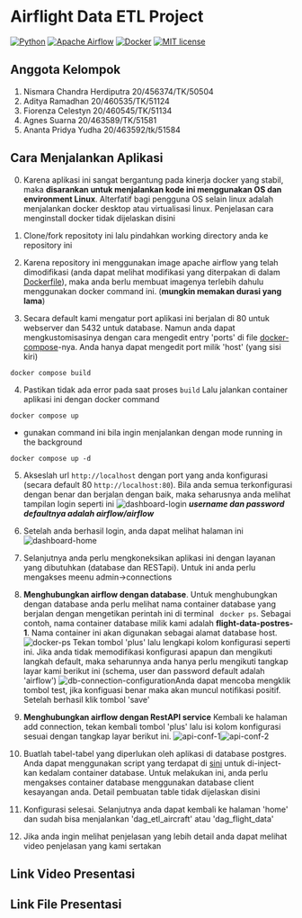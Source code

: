 # Airflight Data ETL Project
[![Python](https://img.shields.io/badge/Python-3776AB?style=for-the-badge&logo=python&logoColor=white)](https://www.python.org/)
[![Apache Airflow](https://img.shields.io/badge/Apache%20Airflow-017CEE?style=for-the-badge&logo=Apache%20Airflow&logoColor=white)](https://airflow.apache.org/)
[![Docker](https://img.shields.io/badge/docker-%230db7ed.svg?style=for-the-badge&logo=docker&logoColor=white)](https://docker.com)
[![MIT license](https://img.shields.io/badge/License-MIT-blue.svg?style=flat-square&logo=appveyor)](https://lbesson.mit-license.org/)

## Anggota Kelompok
1. Nismara Chandra Herdiputra 20/456374/TK/50504
2. Aditya Ramadhan 20/460535/TK/51124
3. Fiorenza Celestyn 20/460545/TK/51134
4. Agnes Suarna  20/463589/TK/51581
5. Ananta Pridya Yudha 20/463592/tk/51584


## Cara Menjalankan Aplikasi
0. Karena aplikasi ini sangat bergantung pada kinerja docker yang stabil, maka **disarankan untuk menjalankan kode ini menggunakan OS dan environment Linux**. Alterfatif bagi pengguna OS selain linux adalah menjalankan docker desktop atau virtualisasi linux. Penjelasan cara menginstall docker tidak dijelaskan disini

1. Clone/fork repositoty ini lalu pindahkan working directory anda ke repository ini
2. Karena repository ini menggunakan image apache airflow yang telah dimodifikasi (anda dapat melihat modifikasi yang diterpakan di dalam [Dockerfile](./Dockerfile)), maka anda berlu membuat imagenya terlebih dahulu menggunakan docker command ini. (**mungkin memakan durasi yang lama**)
3. Secara default kami mengatur port aplikasi ini berjalan di 80 untuk webserver dan 5432 untuk database. Namun anda dapat mengkustomisasinya dengan cara mengedit entry 'ports' di file [docker-compose](./docker-compose.yaml)-nya. Anda hanya dapat mengedit port milik 'host' (yang sisi kiri)
```
docker compose build
```
4. Pastikan tidak ada error pada saat proses ```build``` Lalu jalankan container aplikasi ini dengan docker command
```
docker compose up
````
*  gunakan command ini bila ingin menjalankan dengan mode running in the background 
```
docker compose up -d
```
5. Akseslah url ```http://localhost``` dengan port yang anda konfigurasi (secara default 80 ```http://localhost:80```). Bila anda semua terkonfigurasi dengan  benar dan berjalan dengan baik, maka seharusnya anda melihat tampilan login seperti ini
![dashboard-login](./pictures/dashboard-login.png)
***username dan password defaultnya adalah airflow/airflow***

6. Setelah anda berhasil login, anda dapat melihat halaman ini ![dashboard-home](/pictures/dashboard-home.png)

7. Selanjutnya anda perlu mengkoneksikan aplikasi ini dengan layanan yang dibutuhkan (database dan RESTapi). Untuk ini anda perlu mengakses meenu admin->connections

8. **Menghubungkan airflow dengan database**. Untuk menghubungkan dengan database anda perlu melihat nama container database yang berjalan dengan mengetikan perintah ini di terminal ``` docker ps```. Sebagai contoh, nama container database milik kami adalah **flight-data-postres-1**. Nama container ini akan digunakan sebagai alamat database host. ![docker-ps](./pictures/docker-ps.png)
 Tekan tombol 'plus' lalu lengkapi kolom konfigurasi seperti ini. Jika anda tidak memodifikasi konfigurasi apapun dan mengikuti langkah default, maka seharunnya anda hanya perlu mengikuti tangkap layar kami berikut ini (schema, user dan password default adalah 'airflow') ![db-connection-configuration](./pictures/db-conf.png)Anda dapat mencoba mengklik tombol test, jika konfiguasi benar maka akan muncul notifikasi positif. Setelah berhasil klik tombol 'save'

 9. **Menghubungkan airflow dengan RestAPI service**
 Kembali ke halaman add connection, tekan kembali tombol 'plus' lalu isi kolom konfigurasi sesuai dengan tangkap layar berikut ini. ![api-conf-1](./pictures/api-conf-1.png)![api-conf-2](./pictures/api-conf-2.png)

 10. Buatlah tabel-tabel yang diperlukan oleh aplikasi di database postgres. Anda dapat menggunakan script yang terdapat di [sini](./create_table_statements.sql) untuk di-inject-kan kedalam container database. Untuk melakukan ini, anda perlu mengakses container database menggunakan database client kesayangan anda. Detail pembuatan table tidak dijelaskan disini

 11. Konfigurasi selesai. Selanjutnya anda dapat kembali ke halaman 'home' dan sudah bisa menjalankan 'dag_etl_aircraft' atau 'dag_flight_data'

 12. Jika anda ingin melihat penjelasan yang lebih detail anda dapat melihat video penjelasan yang kami sertakan



## Link Video Presentasi

## Link File Presentasi

